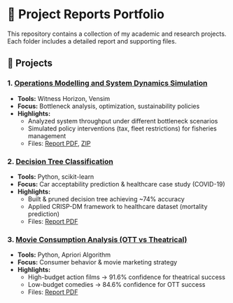 # 📂 Project Reports Portfolio  

This repository contains a collection of my academic and research projects.  
Each folder includes a detailed report and supporting files.  

## 🚀 Projects  

### 1. [Operations Modelling and System Dynamics Simulation](./Operations-Modelling-Simulation)  
- **Tools:** Witness Horizon, Vensim  
- **Focus:** Bottleneck analysis, optimization, sustainability policies  
- **Highlights:**  
  - Analyzed system throughput under different bottleneck scenarios  
  - Simulated policy interventions (tax, fleet restrictions) for fisheries management  
  - Files: [Report PDF](./Operations-Modelling-Simulation/annotated-EBUS504_CHRISTINA_201805307.docx.pdf), [ZIP](./Operations-Modelling-Simulation/EBUS504_CHRISTINA_201805307%20(2).zip)  

### 2. [Decision Tree Classification](./Decision-Tree-Classification)  
- **Tools:** Python, scikit-learn  
- **Focus:** Car acceptability prediction & healthcare case study (COVID-19)  
- **Highlights:**  
  - Built & pruned decision tree achieving ~74% accuracy  
  - Applied CRISP-DM framework to healthcare dataset (mortality prediction)  
  - Files: [Report PDF](./Decision-Tree-Classification/DATA%20MINING%20ASSIGNMENT%20-%201%20.pdf)

 ### 3. [Movie Consumption Analysis (OTT vs Theatrical)](./Movie-Consumption-Analysis)  
- **Tools:** Python, Apriori Algorithm  
- **Focus:** Consumer behavior & movie marketing strategy  
- **Highlights:**  
  - High-budget action films → 91.6% confidence for theatrical success  
  - Low-budget comedies → 84.6% confidence for OTT success  
  - Files: [Report PDF](./Movie-Consumption-Analysis/annotated-_DATA%20MINING%20-%20PART%202.docx%20%281%29.pdf)

